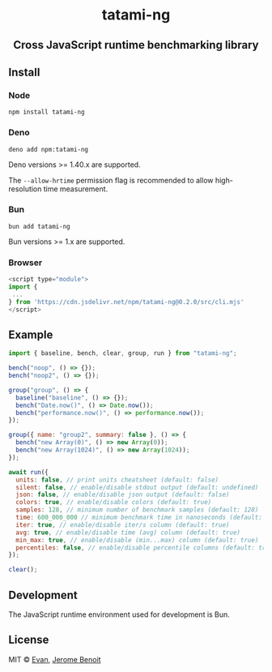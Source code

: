 <h1 align=center>tatami-ng</h1>
<h2 align=center>Cross JavaScript runtime benchmarking library</h2>

## Install

### Node

```shell
npm install tatami-ng
```

### Deno

```shell
deno add npm:tatami-ng
```

Deno versions >= 1.40.x are supported.

The `--allow-hrtime` permission flag is recommended to allow high-resolution
time measurement.

### Bun

```shell
bun add tatami-ng
```

Bun versions >= 1.x are supported.

### Browser

```js
<script type="module">
import {
 ...
} from 'https://cdn.jsdelivr.net/npm/tatami-ng@0.2.0/src/cli.mjs'
</script>
```

## Example

```js
import { baseline, bench, clear, group, run } from "tatami-ng";

bench("noop", () => {});
bench("noop2", () => {});

group("group", () => {
  baseline("baseline", () => {});
  bench("Date.now()", () => Date.now());
  bench("performance.now()", () => performance.now());
});

group({ name: "group2", summary: false }, () => {
  bench("new Array(0)", () => new Array(0));
  bench("new Array(1024)", () => new Array(1024));
});

await run({
  units: false, // print units cheatsheet (default: false)
  silent: false, // enable/disable stdout output (default: undefined)
  json: false, // enable/disable json output (default: false)
  colors: true, // enable/disable colors (default: true)
  samples: 128, // minimum number of benchmark samples (default: 128)
  time: 600_000_000 // minimum benchmark time in nanoseconds (default: 600_000_000)
  iter: true, // enable/disable iter/s column (default: true)
  avg: true, // enable/disable time (avg) column (default: true)
  min_max: true, // enable/disable (min...max) column (default: true)
  percentiles: false, // enable/disable percentile columns (default: true)
});

clear();
```

## Development

The JavaScript runtime environment used for development is Bun.

## License

MIT © [Evan](https://github.com/evanwashere),
[Jerome Benoit](https://github.com/jerome-benoit)
